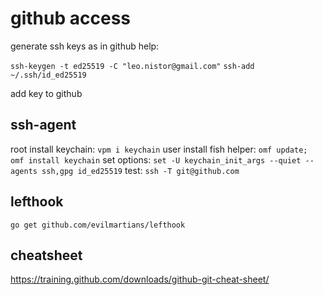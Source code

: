 # github access

generate ssh keys as in github help: 

`ssh-keygen -t ed25519 -C "leo.nistor@gmail.com"`
`ssh-add ~/.ssh/id_ed25519`

add key to github

## ssh-agent

root install keychain: `vpm i keychain`
user install fish helper: `omf update; omf install keychain`
set options: `set -U keychain_init_args --quiet --agents ssh,gpg id_ed25519`
test: `ssh -T git@github.com`

## lefthook

`go get github.com/evilmartians/lefthook`

## cheatsheet

https://training.github.com/downloads/github-git-cheat-sheet/

